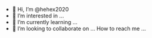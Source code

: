 - 👋 Hi, I’m @hehex2020
- 👀 I’m interested in ...
- 🌱 I’m currently learning ...
- 💞️ I’m looking to collaborate on ...
 How to reach me ...

<!---
hehex2020/hehex2020 is a ✨ special ✨ repository because its `README.md` (this file) appears on your GitHub profile.
You can click the Preview link to take a look at your changes.
--->

